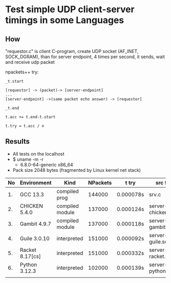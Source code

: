 # Test simple UDP client-server timings in some Languages

## How

"requestor.c" is client C-program, create UDP socket (AF\_INET, SOCK\_DGRAM),
than for server endpoint, 4 times per second, it sends, wait and receive udp packet

npackets++ try:

    _t.start

    [requestor] -> (packet)-> [server-endpoint]
    ...
    [server-endpoint] ->(same packet echo answer) -> [requestor]

    _t.end

    t.acc += t.end-t.start

    t.try = t.acc / n


## Results

* All tests on the localhost
* $ uname -m -r
   - 6.8.0-64-generic x86_64
* Pack size 2048 bytes
   (fragmented by Linux kernel net stack)

| No | Environment     | Kind            | NPackets | t try     | src file           |
|----|-----------------|-----------------|----------|-----------|--------------------|
| 1. | GCC 13.3        | compiled prog   | 144000   | 0.000078s | srv.c              |
| 2. | CHICKEN 5.4.0   | compiled module | 137000   | 0.000124s | server-chicken.scm |
| 3. | Gambit 4.9.7    | compiled module | 137000   | 0.000118s | server-gambit.scm  |
| 4. | Guile 3.0.10    | interpreted     | 151000   | 0.000092s | server-guile.scm   |
| 5. | Racket 8.17[cs] | interpreted     | 151000   | 0.000332s | server-racket.scm  |
| 6. | Python 3.12.3   | interpreted     | 102000   | 0.000139s | server-python.py   |
|    |                 |                 |          |           |                    |
